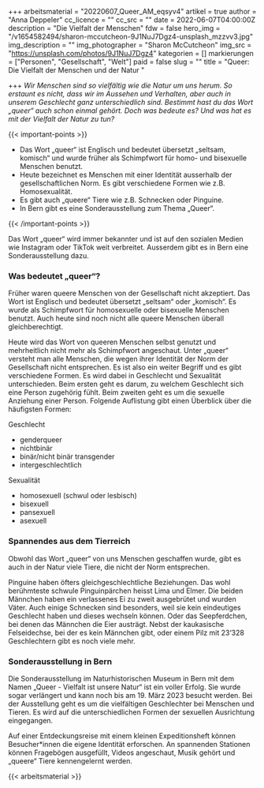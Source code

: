 +++
arbeitsmaterial = "20220607_Queer_AM_eqsyv4"
artikel = true
author = "Anna Deppeler"
cc_licence = ""
cc_src = ""
date = 2022-06-07T04:00:00Z
description = "Die Vielfalt der Menschen"
fdw = false
hero_img = "/v1654582494/sharon-mccutcheon-9J1NuJ7Dgz4-unsplash_mzzvv3.jpg"
img_description = ""
img_photographer = "Sharon McCutcheon"
img_src = "https://unsplash.com/photos/9J1NuJ7Dgz4"
kategorien = []
markierungen = ["Personen", "Gesellschaft", "Welt"]
paid = false
slug = ""
title = "Queer: Die Vielfalt der Menschen und der Natur "

+++
_Wir Menschen sind so vielfältig wie die Natur um uns herum. So erstaunt es nicht, dass wir im Aussehen und Verhalten, aber auch in unserem Geschlecht ganz unterschiedlich sind. Bestimmt hast du das Wort „queer“ auch schon einmal gehört. Doch was bedeute es? Und was hat es mit der Vielfalt der Natur zu tun?_

{{< important-points >}} 



<ul>

<li>Das Wort „queer“ ist Englisch und bedeutet übersetzt „seltsam, komisch“ und wurde früher als Schimpfwort für homo- und bisexuelle Menschen benutzt.</li>

<li>Heute bezeichnet es Menschen mit einer Identität ausserhalb der gesellschaftlichen Norm. Es gibt verschiedene Formen wie z.B. Homosexualität.</li>

<li>Es gibt auch „queere“ Tiere wie z.B. Schnecken oder Pinguine.</li>

<li>In Bern gibt es eine Sonderausstellung zum Thema „Queer“.</li>

</ul> {{< /important-points >}}

Das Wort „queer“ wird immer bekannter und ist auf den sozialen Medien wie Instagram oder TikTok weit verbreitet. Ausserdem gibt es in Bern eine Sonderausstellung dazu.

### Was bedeutet „queer“?

Früher waren queere Menschen von der Gesellschaft nicht akzeptiert. Das Wort ist Englisch und bedeutet übersetzt „seltsam“ oder „komisch“. Es wurde als Schimpfwort für homosexuelle oder bisexuelle Menschen benutzt. Auch heute sind noch nicht alle queere Menschen überall gleichberechtigt.

Heute wird das Wort von queeren Menschen selbst genutzt und mehrheitlich nicht mehr als Schimpfwort angeschaut. Unter „queer“ versteht man alle Menschen, die wegen ihrer Identität der Norm der Gesellschaft nicht entsprechen. Es ist also ein weiter Begriff und es gibt verschiedene Formen. Es wird dabei in Geschlecht und Sexualität unterschieden. Beim ersten geht es darum, zu welchem Geschlecht sich eine Person zugehörig fühlt. Beim zweiten geht es um die sexuelle Anziehung einer Person. Folgende Auflistung gibt einen Überblick über die häufigsten Formen:

Geschlecht

* genderqueer
* nichtbinär
* binär/nicht binär transgender
* intergeschlechtlich

Sexualität

* homosexuell (schwul oder lesbisch)
* bisexuell
* pansexuell
* asexuell

### Spannendes aus dem Tierreich

Obwohl das Wort „queer“ von uns Menschen geschaffen wurde, gibt es auch in der Natur viele Tiere, die nicht der Norm entsprechen.

Pinguine haben öfters gleichgeschlechtliche Beziehungen. Das wohl berühmteste schwule Pinguinpärchen heisst Lima und Elmer. Die beiden Männchen haben ein verlassenes Ei zu zweit ausgebrütet und wurden Väter. Auch einige Schnecken sind besonders, weil sie kein eindeutiges Geschlecht haben und dieses wechseln können. Oder das Seepferdchen, bei denen das Männchen die Eier austrägt. Nebst der kaukasische Felseidechse, bei der es kein Männchen gibt, oder einem Pilz mit 23‘328 Geschlechtern gibt es noch viele mehr.

### Sonderausstellung in Bern

Die Sonderausstellung im Naturhistorischen Museum in Bern mit dem Namen „Queer - Vielfalt ist unsere Natur“ ist ein voller Erfolg. Sie wurde sogar verlängert und kann noch bis am 19. März 2023 besucht werden. Bei der Ausstellung geht es um die vielfältigen Geschlechter bei Menschen und Tieren. Es wird auf die unterschiedlichen Formen der sexuellen Ausrichtung eingegangen.

Auf einer Entdeckungsreise mit einem kleinen Expeditionsheft können Besucher*innen die eigene Identität erforschen. An spannenden Stationen können Fragebögen ausgefüllt, Videos angeschaut, Musik gehört und „queere“ Tiere kennengelernt werden.




{{< arbeitsmaterial >}}

